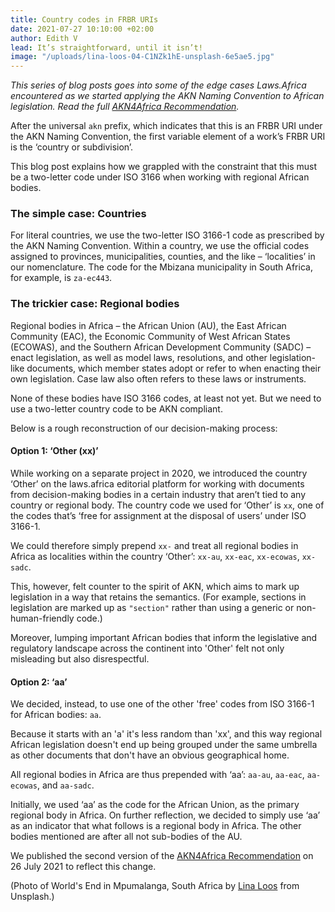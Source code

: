 ```yaml
---
title: Country codes in FRBR URIs
date: 2021-07-27 10:10:00 +02:00
author: Edith V
lead: It’s straightforward, until it isn’t!
image: "/uploads/lina-loos-04-C1NZk1hE-unsplash-6e5ae5.jpg"
---
```


*This series of blog posts goes into some of the edge cases Laws.Africa encountered as we started applying the AKN Naming Convention to African legislation. Read the full [AKN4Africa Recommendation](https://laws.africa/publications/akn4africa-recommendation.html).*

After the universal `akn` prefix, which indicates that this is an FRBR URI under the AKN Naming Convention, the first variable element of a work’s FRBR URI is the ‘country or subdivision’.

This blog post explains how we grappled with the constraint that this must be a two-letter code under ISO 3166 when working with regional African bodies.

### The simple case: Countries

For literal countries, we use the two-letter ISO 3166-1 code as prescribed by the AKN Naming Convention. Within a country, we use the official codes assigned to provinces, municipalities, counties, and the like – ‘localities’ in our nomenclature. The code for the Mbizana municipality in South Africa, for example, is `za-ec443`.

### The trickier case: Regional bodies

Regional bodies in Africa – the African Union (AU), the East African Community (EAC), the Economic Community of West African States (ECOWAS), and the Southern African Development Community (SADC) – enact legislation, as well as model laws, resolutions, and other legislation-like documents, which member states adopt or refer to when enacting their own legislation. Case law also often refers to these laws or instruments.

None of these bodies have ISO 3166 codes, at least not yet. But we need to use a two-letter country code to be AKN compliant.

Below is a rough reconstruction of our decision-making process:

#### Option 1: ‘Other (xx)’

While working on a separate project in 2020, we introduced the country ‘Other’ on the laws.africa editorial platform for working with documents from decision-making bodies in a certain industry that aren’t tied to any country or regional body. The country code we used for ‘Other’ is `xx`, one of the codes that’s ‘free for assignment at the disposal of users’ under ISO 3166-1.

We could therefore simply prepend `xx-` and treat all regional bodies in Africa as localities within the country ‘Other’: `xx-au`, `xx-eac`, `xx-ecowas`, `xx-sadc`.

This, however, felt counter to the spirit of AKN, which aims to mark up legislation in a way that retains the semantics. (For example, sections in legislation are marked up as `"section"` rather than using a generic or non-human-friendly code.)

Moreover, lumping important African bodies that inform the legislative and regulatory landscape across the continent into 'Other' felt not only misleading but also disrespectful.

#### Option 2: ‘aa’

We decided, instead, to use one of the other 'free' codes from ISO 3166-1 for African bodies: `aa`.

Because it starts with an 'a' it's less random than 'xx', and this way regional African legislation doesn't end up being grouped under the same umbrella as other documents that don't have an obvious geographical home.

All regional bodies in Africa are thus prepended with ‘aa’: `aa-au`, `aa-eac`, `aa-ecowas`, and `aa-sadc`.

Initially, we used ‘aa’ as the code for the African Union, as the primary regional body in Africa. On further reflection, we decided to simply use ‘aa’ as an indicator that what follows is a regional body in Africa. The other bodies mentioned are after all not sub-bodies of the AU.

We published the second version of the [AKN4Africa Recommendation](https://laws.africa/publications/akn4africa-recommendation.html) on 26 July 2021 to reflect this change.

\(Photo of World's End in Mpumalanga, South Africa by [Lina Loos](https://unsplash.com/@linaloos) from Unsplash.)